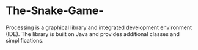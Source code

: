 # The-Snake-Game-
Processing is a graphical library and integrated development environment (IDE). The library is built on Java and provides additional classes and simplifications. 
